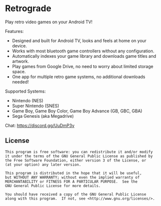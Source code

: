 # Retrograde

Play retro video games on your Android TV!

Features:
- Designed and built for Android TV, looks and feels at home on your device.
- Works with most bluetooth game controllers without any configuration.
- Automatically indexes your game library and downloads game titles and artwork.
- Play games from Google Drive, no need to worry about limited storage space.
- One app for multiple retro game systems, no additional downloads needed!

Supported Systems:
- Nintendo (NES)
- Super Nintendo (SNES)
- Game Boy, Game Boy Color, Game Boy Advance (GB, GBC, GBA)
- Sega Genesis (aka Megadrive)

Chat: https://discord.gg/UuDmP3v



## License

    This program is free software: you can redistribute it and/or modify
    it under the terms of the GNU General Public License as published by
    the Free Software Foundation, either version 3 of the License, or
    (at your option) any later version.

    This program is distributed in the hope that it will be useful,
    but WITHOUT ANY WARRANTY; without even the implied warranty of
    MERCHANTABILITY or FITNESS FOR A PARTICULAR PURPOSE.  See the
    GNU General Public License for more details.

    You should have received a copy of the GNU General Public License
    along with this program.  If not, see <http://www.gnu.org/licenses/>.
